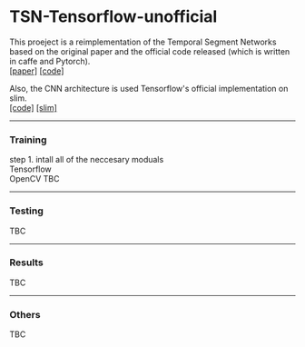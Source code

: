 # TSN-Tensorflow-unofficial
This proeject is a reimplementation of the Temporal Segment Networks based on the original paper and the official code released (which is written in caffe and Pytorch).  
[[paper]](http://wanglimin.github.io/papers/WangXWQLTV_ECCV16.pdf)
[[code]](https://github.com/yjxiong/temporal-segment-networks)  

Also, the CNN architecture is used Tensorflow's official implementation on slim.  
[[code]](https://github.com/tensorflow/models/tree/master/research/slim)
[[slim]](https://github.com/tensorflow/tensorflow/blob/master/tensorflow/contrib/slim/python/slim/learning.py)

***
### Training
step 1. intall all of the neccesary moduals  
Tensorflow  
OpenCV
TBC
***
### Testing
TBC
***
### Results
TBC
***
### Others
TBC
